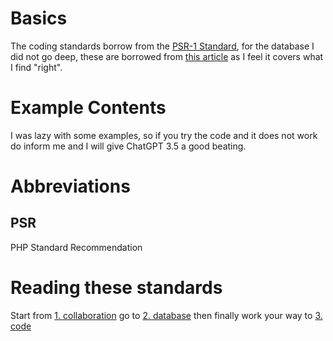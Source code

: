 # Basics
The coding standards borrow from the [PSR-1 Standard](https://github.com/php-fig/fig-standards), for the database I did not go deep, these are borrowed from [this article](https://dev.to/ovid/database-naming-standards-2061) as I feel it covers what I find "right".

# Example Contents
I was lazy with some examples, so if you try the code and it does not work do inform me and I will give ChatGPT 3.5 a good beating.

# Abbreviations
##  PSR
PHP Standard Recommendation

# Reading these standards
Start from [1. collaboration](collaboration) go to [2. database](database) then finally work your way to [3. code](code)